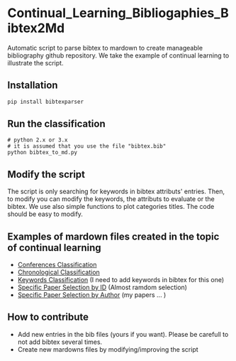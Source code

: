 # Continual_Learning_Bibliogaphies_Bibtex2Md
Automatic script to parse bibtex to mardown to create manageable bibliography github repository. We take the example of continual learning to illustrate the script.


## Installation


```bash
pip install bibtexparser
```

## Run the classification

```
# python 2.x or 3.x
# it is assumed that you use the file "bibtex.bib"
python bibtex_to_md.py
```

## Modify the script

The script is only searching for keywords in bibtex attributs' entries. Then, to modify you can modify the keywords, the attributs to evaluate or the bibtex.
We use also simple functions to plot categories titles.
The code should be easy to modify. 

## Examples of mardown files created in the topic of continual learning

- [Conferences Classification](Mardown_Files/Conferences_Bibliography.md)
- [Chronological Classification](Mardown_Files/Chronological_Bibliography.md)
- [Keywords Classification](Mardown_Files/Classification_Bibliography.md) (I need to add keywords in bibtex for this one)
- [Specific Paper Selection by ID](Mardown_Files/Selection_Bibliography.md) (Almost ramdom selection)
- [Specific Paper Selection by Author](Mardown_Files/My_Bibliography.md) (my papers ... )


## How to contribute

- Add new entries in the bib files (yours if you want). Please be carefull to not add bibtex several times.
- Create new mardowns files by modifying/improving the script
